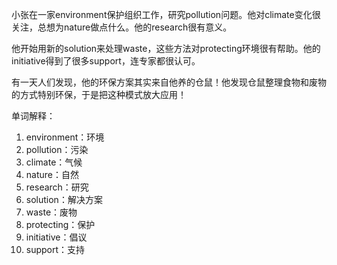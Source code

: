小张在一家environment保护组织工作，研究pollution问题。他对climate变化很关注，总想为nature做点什么。他的research很有意义。

他开始用新的solution来处理waste，这些方法对protecting环境很有帮助。他的initiative得到了很多support，连专家都很认可。

有一天人们发现，他的环保方案其实来自他养的仓鼠！他发现仓鼠整理食物和废物的方式特别环保，于是把这种模式放大应用！

单词解释：
1. environment：环境
2. pollution：污染
3. climate：气候
4. nature：自然
5. research：研究
6. solution：解决方案
7. waste：废物
8. protecting：保护
9. initiative：倡议
10. support：支持 
